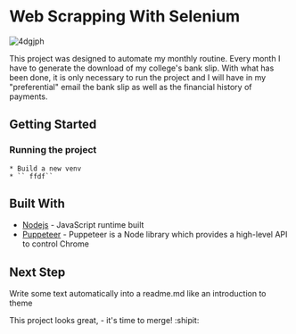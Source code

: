 # Web Scrapping With Selenium


![4dgjph](https://user-images.githubusercontent.com/32064166/91863087-1b1ceb00-ec45-11ea-8ed6-c293da676718.gif)



This project was designed to automate my monthly routine. Every month I have to generate the download of my college's bank slip. With what has been done, 
it is only necessary to run the project and I will have in my "preferential" email the bank slip as well as the financial history of payments.

## Getting Started

### Running the project 
    * Build a new venv
    * `` ffdf``


## Built With

* [Nodejs](https://nodejs.org/en/) - JavaScript runtime built
* [Puppeteer](https://pptr.dev/) - Puppeteer is a Node library which provides a high-level API to control Chrome

## Next Step

Write some text automatically into a readme.md like an introduction to theme

This project looks great, - it's time to merge! :shipit:











